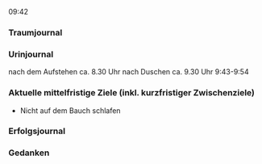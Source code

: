 09:42

### Traumjournal
### Urinjournal
nach dem Aufstehen ca. 8.30 Uhr
nach Duschen ca. 9.30 Uhr
9:43-9:54
### Aktuelle mittelfristige Ziele (inkl. kurzfristiger Zwischenziele)
- Nicht auf dem Bauch schlafen
### Erfolgsjournal
### Gedanken
